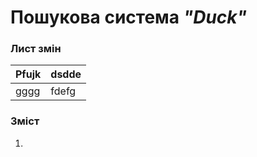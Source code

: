 #              Пошукова система *"Duck"*

### Лист змін
| Pfujk | dsdde|
|-------|------|
| gggg  | fdefg|

### Зміст
 1.
